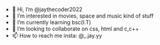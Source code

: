 - 👋 Hi, I’m @jaythecoder2022
- 👀 I’m interested in movies, space and music kind of stuff
- 🌱 I’m currently learning bsc(I.T)
- 💞️ I’m looking to collaborate on css, html and c,c++
- 📫 How to reach me insta: @_.jay.yy

